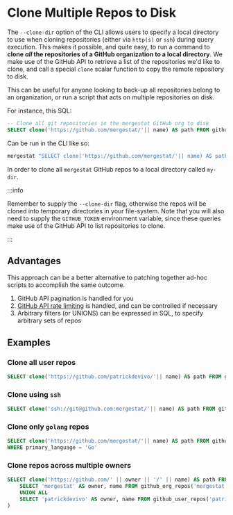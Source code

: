 # Clone Multiple Repos to Disk

The `--clone-dir` option of the CLI allows users to specify a local directory to use when cloning repositories (either via `http(s)` or `ssh`) during query execution.
This makes it possible, and quite easy, to run a command to **clone *all* the repositories of a GitHub organization to a local directory**.
We make use of the GitHub API to retrieve a list of the repositories we'd like to clone, and call a special `clone` scalar function to copy the remote repository to disk.

This can be useful for anyone looking to back-up all repositories belong to an organization, or run a script that acts on multiple repositories on disk.

For instance, this SQL:

```sql
-- Clone all git repositories in the mergestat GitHub org to disk
SELECT clone('https://github.com/mergestat/'|| name) AS path FROM github_org_repos('mergestat')
```

Can be run in the CLI like so:

```bash
mergestat "SELECT clone('https://github.com/mergestat/'|| name) AS path FROM github_org_repos('mergestat')" -v --clone-dir my-dir
```

In order to clone all `mergestat` GitHub repos to a local directory called `my-dir`.

:::info

Remember to supply the `--clone-dir` flag, otherwise the repos will be cloned into temporary directories in your file-system.
Note that you will also need to supply the `GITHUB_TOKEN` environment variable, since these queries make use of the GitHub API to list repositories to clone.

:::

## Advantages

This approach can be a better alternative to patching together ad-hoc scripts to accomplish the same outcome.

1. GitHub API pagination is handled for you
2. [GitHub API rate limiting](https://docs.mergestat.com/reference/github-tables#rate-limiting) is handled, and can be controlled if necessary
3. Arbitrary filters (or UNIONS) can be expressed in SQL, to specify arbitrary sets of repos

## Examples

### Clone all user repos

```sql
SELECT clone('https://github.com/patrickdevivo/'|| name) AS path FROM github_user_repos('patrickdevivo')
```

### Clone using `ssh`

```sql
SELECT clone('ssh://git@github.com:mergestat/'|| name) AS path FROM github_org_repos('mergestat')
```

### Clone only `golang` repos

```sql
SELECT clone('https://github.com/mergestat/'|| name) AS path FROM github_org_repos('mergestat')
WHERE primary_language = 'Go'
```

### Clone repos across multiple owners

```sql
SELECT clone('https://github.com/' || owner || '/' || name) AS path FROM (
    SELECT 'mergestat' AS owner, name FROM github_org_repos('mergestat') LIMIT 5
    UNION ALL
    SELECT 'patrickdevivo' AS owner, name FROM github_user_repos('patrickdevivo') LIMIT 5
)
```
